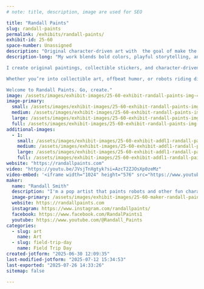```yaml
---
# note: title, description, image are used for SEO

title: "Randall Paints"
slug: randall-paints
permalink: /exhibits/randall-paints/
exhibit-id: 25-60
space-number: Unassigned
description: "Original character-driven art with  the goal of make the viewer smile."
description-long: "My work blends bold colors, playful storytelling, and just the right amount of chaos.

I create original paintings, collectible stickers, and character-driven art inspired by everything from haunted theme parks to The Four Horsemen. Each piece is a conversation, sometimes with my Boston Terrier, Finn, who’s both muse and critic.

Whether you’re into collectible art, offbeat humor, or robots riding dinosaurs, you’re in the right place.

Welcome to Randall Paints. Go, create."
image: /assets/images/exhibit-images/25-60-exhibit-randall-paints-img-4503-large.JPG
image-primary: 
  small: /assets/images/exhibit-images/25-60-exhibit-randall-paints-img-4503-small.JPG
  medium: /assets/images/exhibit-images/25-60-exhibit-randall-paints-img-4503-medium.JPG
  large: /assets/images/exhibit-images/25-60-exhibit-randall-paints-img-4503-large.JPG
  full: /assets/images/exhibit-images/25-60-exhibit-randall-paints-img-4503-full.JPG
additional-images: 
  - 1:
    small: /assets/images/exhibit-images/25-60-exhibit-addl1-randall-paints-img-1342-small.JPG
    medium: /assets/images/exhibit-images/25-60-exhibit-addl1-randall-paints-img-1342-medium.JPG
    large: /assets/images/exhibit-images/25-60-exhibit-addl1-randall-paints-img-1342-large.JPG
    full: /assets/images/exhibit-images/25-60-exhibit-addl1-randall-paints-img-1342-full.JPG
website: "https://randallpaints.com"
video: "https://youtu.be/JVsjTnXgtyk?si=AzcT2ZJOsXp0zeMz"
video-embed: '<iframe width="1024" height="576" src="https://www.youtube.com/embed/JVsjTnXgtyk?feature=oembed" frameborder="0" allow="accelerometer; autoplay; clipboard-write; encrypted-media; gyroscope; picture-in-picture; web-share" referrerpolicy="strict-origin-when-cross-origin" allowfullscreen title="Chase Your DREAMS and Never Stop"></iframe>'
maker: 
  name: "Randall Smith"
  description: "I'm a pop artist that paints robots and other fun characters"
  image-primary: /assets/images/exhibit-images/25-60-maker-randall-paints-rp-1920x1080-medium.jpg
  website: https://randallpaints.com
  instagram: https://www.instagram.com/randallpaints/
  facebook: https://www.facebook.com/RandalPaints1
  youtube: https://www.youtube.com/@Randall_Paints
categories: 
  - slug: art
    name: Art
  - slug: field-trip-day
    name: Field Trip Day
created-jotform: "2025-06-30 12:09:35"
last-modified-jotform: "2025-07-12 15:34:53"
last-exported: "2025-07-26 14:33:26"
sitemap: false

---
```

